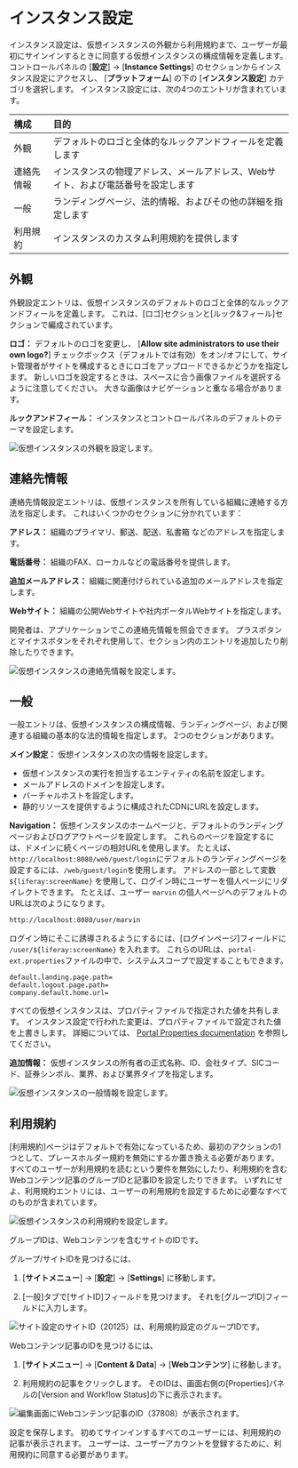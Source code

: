 # インスタンス設定

インスタンス設定は、仮想インスタンスの外観から利用規約まで、ユーザーが最初にサインインするときに同意する仮想インスタンスの構成情報を定義します。 コントロールパネルの [**設定**] → [**Instance Settings**] のセクションからインスタンス設定にアクセスし、 [**プラットフォーム**] の下の [**インスタンス設定**] カテゴリを選択します。 インスタンス設定には、次の4つのエントリが含まれています。

| 構成    | 目的                                         |
| :--- | :--- |
| 外観    | デフォルトのロゴと全体的なルックアンドフィールを定義します              |
| 連絡先情報 | インスタンスの物理アドレス、メールアドレス、Webサイト、および電話番号を設定します |
| 一般    | ランディングページ、法的情報、およびその他の詳細を指定します             |
| 利用規約  | インスタンスのカスタム利用規約を提供します                      |

<a name="外観" />

## 外観

外観設定エントリは、仮想インスタンスのデフォルトのロゴと全体的なルックアンドフィールを定義します。 これは、[ロゴ]セクションと[ルック&フィール]セクションで編成されています。

**ロゴ：** デフォルトのロゴを変更し、 [**Allow site administrators to use their own logo?**] チェックボックス（デフォルトでは有効）をオン/オフにして、サイト管理者がサイトを構成するときにロゴをアップロードできるかどうかを指定します。 新しいロゴを設定するときは、スペースに合う画像ファイルを選択するように注意してください。 大きな画像はナビゲーションと重なる場合があります。

**ルックアンドフィール：** インスタンスとコントロールパネルのデフォルトのテーマを設定します。

![仮想インスタンスの外観を設定します。](./instance-configuration/images/01.png)

<a name="連絡先情報" />

## 連絡先情報

連絡先情報設定エントリは、仮想インスタンスを所有している組織に連絡する方法を指定します。 これはいくつかのセクションに分かれています：

**アドレス：** 組織のプライマリ、郵送、配送、私書箱 などのアドレスを指定します。

**電話番号：** 組織のFAX、ローカルなどの電話番号を提供します。

**追加メールアドレス：** 組織に関連付けられている追加のメールアドレスを指定します。

**Webサイト：** 組織の公開Webサイトや社内ポータルWebサイトを指定します。

開発者は、アプリケーションでこの連絡先情報を照会できます。 プラスボタンとマイナスボタンをそれぞれ使用して、セクション内のエントリを追加したり削除したりできます。

![仮想インスタンスの連絡先情報を設定します。](./instance-configuration/images/02.png)

<a name="一般" />

## 一般

一般エントリは、仮想インスタンスの構成情報、ランディングページ、および関連する組織の基本的な法的情報を指定します。 2つのセクションがあります。

**メイン設定：** 仮想インスタンスの次の情報を設定します。

  - 仮想インスタンスの実行を担当するエンティティの名前を設定します。
  - メールアドレスのドメインを設定します。
  - バーチャルホストを設定します。
  - 静的リソースを提供するように構成されたCDNにURLを設定します。

**Navigation：** 仮想インスタンスのホームページと、デフォルトのランディングページおよびログアウトページを設定します。 これらのページを設定するには、ドメインに続くページの相対URLを使用します。 たとえば、`http://localhost:8080/web/guest/login`にデフォルトのランディングページを設定するには、`/web/guest/login`を使用します。 アドレスの一部として変数 `${liferay:screenName}` を使用して、ログイン時にユーザーを個人ページにリダイレクトできます。 たとえば、ユーザー `marvin` の個人ページへのデフォルトのURLは次のようになります。

``` bash
http://localhost:8080/user/marvin
```

ログイン時にそこに誘導されるようにするには、[ログインページ]フィールドに `/user/${liferay:screenName}` を入れます。 これらのURLは、`portal-ext.properties`ファイルの中で、システムスコープで設定することもできます。

``` properties
default.landing.page.path=
default.logout.page.path=
company.default.home.url=
```

すべての仮想インスタンスは、プロパティファイルで指定された値を共有します。 インスタンス設定で行われた変更は、プロパティファイルで設定された値を上書きします。 詳細については、 [Portal Properties documentation](https://docs.liferay.com/ce/portal/7.3-latest/propertiesdoc/portal.properties.html) を参照してください。

**追加情報：** 仮想インスタンスの所有者の正式名称、ID、会社タイプ、SICコード、証券シンボル、業界、および業界タイプを指定します。

![仮想インスタンスの一般情報を設定します。](./instance-configuration/images/03.png)

<a name="利用規約" />

## 利用規約

[利用規約]ページはデフォルトで有効になっているため、最初のアクションの1つとして、プレースホルダー規約を無効にするか置き換える必要があります。 すべてのユーザーが利用規約を読むという要件を無効にしたり、利用規約を含むWebコンテンツ記事のグループIDと記事IDを設定したりできます。 いずれにせよ、利用規約エントリには、ユーザーの利用規約を設定するために必要なすべてのものが含まれています。

![仮想インスタンスの利用規約を設定します。](./instance-configuration/images/04.png)

グループIDは、Webコンテンツを含むサイトのIDです。

グループ/サイトIDを見つけるには、

1. [**サイトメニュー**] → [**設定**] → [**Settings**] に移動します。

2.  [一般]タブで[サイトID]フィールドを見つけます。 それを[グループID]フィールドに入力します。

![サイト設定のサイトID（20125）は、利用規約設定のグループIDです。](./instance-configuration/images/05.png)

Webコンテンツ記事のIDを見つけるには、

1. [**サイトメニュー**] → [**Content & Data**] → [**Webコンテンツ**] に移動します。

2.  利用規約の記事をクリックします。 そのIDは、画面右側の[Properties]パネルの[Version and Workflow Status]の下に表示されます。

![編集画面にWebコンテンツ記事のID（37808）が表示されます。](./instance-configuration/images/06.png)

設定を保存します。 初めてサインインするすべてのユーザーには、利用規約の記事が表示されます。 ユーザーは、ユーザーアカウントを登録するために、利用規約に同意する必要があります。

